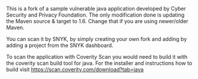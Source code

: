 This is a fork of a sample vulnerable java application developed by Cyber Security and Privacy Foundation.
The only modification done is updating the Maven source & target to 1.6. Change that if you are using newer/older Maven.

You can scan it by SNYK, by simply creating your own fork and adding by adding a project from the SNYK dashboard.

To scan the application with Coverity Scan you would need to build it with the coverity scan build tool for java. For the installer and instructions how to build visit https://scan.coverity.com/download?tab=java
